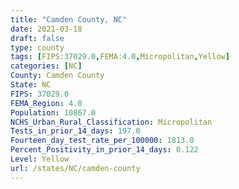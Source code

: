 ```yaml
---
title: "Camden County, NC"
date: 2021-03-18
draft: false
type: county
tags: [FIPS:37029.0,FEMA:4.0,Micropolitan,Yellow]
categories: [NC]
County: Camden County
State: NC
FIPS: 37029.0
FEMA_Region: 4.0
Population: 10867.0
NCHS_Urban_Rural_Classification: Micropolitan
Tests_in_prior_14_days: 197.0
Fourteen_day_test_rate_per_100000: 1813.0
Percent_Positivity_in_prior_14_days: 0.122
Level: Yellow
url: /states/NC/camden-county
---
```



